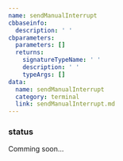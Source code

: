 ```yaml
---
name: sendManualInterrupt
cbbaseinfo:
  description: ' '
cbparameters:
  parameters: []
  returns:
    signatureTypeName: ' '
    description: ' '
    typeArgs: []
data:
  name: sendManualInterrupt
  category: terminal
  link: sendManualInterrupt.md
---
```

<CBBaseInfo/> 
 <CBParameters/>

### status 

Comming soon...